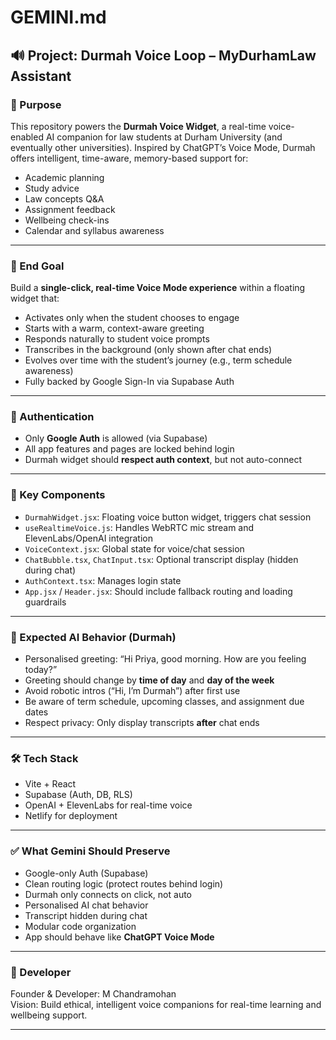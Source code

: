 # GEMINI.md

## 🔊 Project: Durmah Voice Loop – MyDurhamLaw Assistant

### 🧠 Purpose
This repository powers the **Durmah Voice Widget**, a real-time voice-enabled AI companion for law students at Durham University (and eventually other universities). Inspired by ChatGPT’s Voice Mode, Durmah offers intelligent, time-aware, memory-based support for:

- Academic planning
- Study advice
- Law concepts Q&A
- Assignment feedback
- Wellbeing check-ins
- Calendar and syllabus awareness

---

### 🎯 End Goal

Build a **single-click, real-time Voice Mode experience** within a floating widget that:
- Activates only when the student chooses to engage
- Starts with a warm, context-aware greeting
- Responds naturally to student voice prompts
- Transcribes in the background (only shown after chat ends)
- Evolves over time with the student’s journey (e.g., term schedule awareness)
- Fully backed by Google Sign-In via Supabase Auth

---

### 🔐 Authentication
- Only **Google Auth** is allowed (via Supabase)
- All app features and pages are locked behind login
- Durmah widget should **respect auth context**, but not auto-connect

---

### 🧱 Key Components

- `DurmahWidget.jsx`: Floating voice button widget, triggers chat session
- `useRealtimeVoice.js`: Handles WebRTC mic stream and ElevenLabs/OpenAI integration
- `VoiceContext.jsx`: Global state for voice/chat session
- `ChatBubble.tsx`, `ChatInput.tsx`: Optional transcript display (hidden during chat)
- `AuthContext.tsx`: Manages login state
- `App.jsx` / `Header.jsx`: Should include fallback routing and loading guardrails

---

### 🤖 Expected AI Behavior (Durmah)
- Personalised greeting: “Hi Priya, good morning. How are you feeling today?”
- Greeting should change by **time of day** and **day of the week**
- Avoid robotic intros (“Hi, I’m Durmah”) after first use
- Be aware of term schedule, upcoming classes, and assignment due dates
- Respect privacy: Only display transcripts **after** chat ends

---

### 🛠️ Tech Stack
- Vite + React
- Supabase (Auth, DB, RLS)
- OpenAI + ElevenLabs for real-time voice
- Netlify for deployment

---

### ✅ What Gemini Should Preserve
- Google-only Auth (Supabase)
- Clean routing logic (protect routes behind login)
- Durmah only connects on click, not auto
- Personalised AI chat behavior
- Transcript hidden during chat
- Modular code organization
- App should behave like **ChatGPT Voice Mode**

---

### 👤 Developer
Founder & Developer: M Chandramohan  
Vision: Build ethical, intelligent voice companions for real-time learning and wellbeing support.

---

